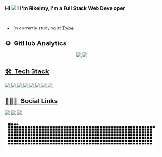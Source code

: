 ### Hi <img src="https://raw.githubusercontent.com/kaueMarques/kaueMarques/master/hi.gif" width="1px"> ! I'm Rikelmy, I'm a Full Stack Web Developer

<br>

- I’m currently studying at [Trybe](https://www.betrybe.com/)

##

## ⚙️ &nbsp;GitHub Analytics

<div align="center">
  <a href="https://github.com/Rikelmy-Lopes">
  <img height="150em" src="https://github-readme-stats.vercel.app/api?username=Rikelmy-Lopes&show_icons=true&theme=gotham&include_all_commits=false&count_private=false"/>
  <img height="150em" src="https://github-readme-stats.vercel.app/api/top-langs/?username=Rikelmy-Lopes&layout=compact&langs_count=7&theme=gotham"/>
</div>

## 🛠 &nbsp;Tech Stack

<div>
<img height='25px' src='https://img.shields.io/badge/JavaScript-F7DF1E?style=for-the-badge&logo=javascript&logoColor=black' />
<img height='25px' src='https://img.shields.io/badge/HTML5-E34F26?style=for-the-badge&logo=html5&logoColor=white' />
<img height='25px' src='https://img.shields.io/badge/CSS3-1572B6?style=for-the-badge&logo=css3&logoColor=white' />
<img height='25px' src=https://img.shields.io/badge/React-20232A?style=for-the-badge&logo=react&logoColor=61DAFB' />
<img height='25px' src='https://img.shields.io/badge/GitHub-100000?style=for-the-badge&logo=github&logoColor=white' />
<img height='25px' src='https://img.shields.io/badge/Visual_Studio-5C2D91?style=for-the-badge&logo=visual%20studio&logoColor=white' />
<img height='25px' src='https://img.shields.io/badge/MySQL-00000F?style=for-the-badge&logo=mysql&logoColor=white' />
<img height='25px' src='https://img.shields.io/badge/Node.js-43853D?style=for-the-badge&logo=node.js&logoColor=white' />
<img height='25px' src='' />
</div>
                         
## 👨🏽‍🦲 &nbsp;Social Links  
  
<div>
  <a href="https://www.instagram.com/rikelmy_lopes18/" target="_blank"><img src="https://img.shields.io/badge/-Instagram-%23E4405F?style=for-the-badge&logo=instagram&logoColor=white" target="_blank"></a>
   <a href="https://www.linkedin.com/in/rikelmy-lopes-0a3b38238/" target="_blank"><img src="https://img.shields.io/badge/-LinkedIn-%230077B5?style=for-the-badge&logo=linkedin&logoColor=white" target="_blank"></a> 
  <a href = "mailto:rikelmylopes899@gmail.com"><img src="https://img.shields.io/badge/-Gmail-%23333?style=for-the-badge&logo=gmail&logoColor=white" target="_blank"></a>
 
  ![Snake animation](https://github.com/Rikelmy-Lopes/Rikelmy-Lopes/blob/output/github-contribution-grid-snake.svg)
 
</div>  
